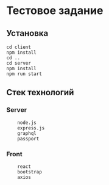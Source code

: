 # Тестовое задание

## Установка

```
cd client 
npm install
cd ..
cd server 
npm install
npm run start
```
 
## Стек технологий

### Server

```
    node.js
    express.js
    graphql
    passport
```

### Front

```
    react
    bootstrap
    axios
```
